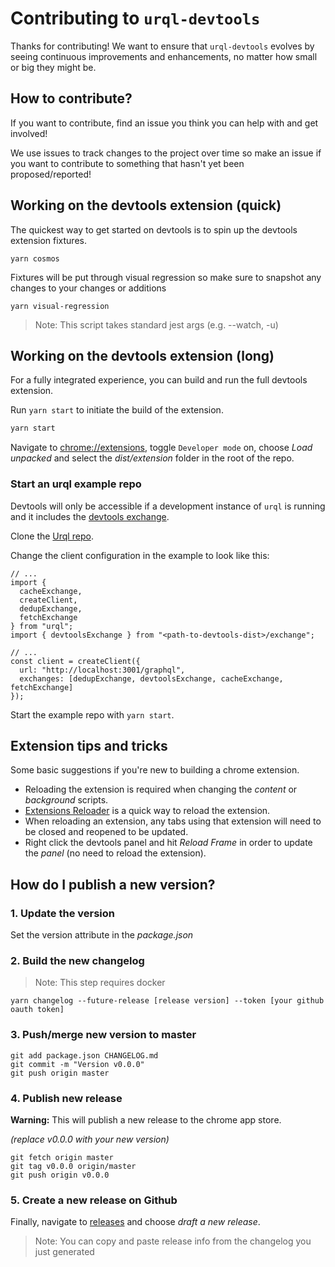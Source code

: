 # Contributing to `urql-devtools`

Thanks for contributing! We want to ensure that `urql-devtools` evolves by seeing continuous improvements and enhancements, no matter how small or big they might be.

## How to contribute?

If you want to contribute, find an issue you think you can help with and get involved!

We use issues to track changes to the project over time so make an issue if you want to contribute to something that hasn't yet been proposed/reported!


## Working on the devtools extension (quick)

The quickest way to get started on devtools is to spin up the devtools extension fixtures.

```
yarn cosmos
```

Fixtures will be put through visual regression so make sure to snapshot any changes to your changes or additions

```
yarn visual-regression
```

> Note: This script takes standard jest args (e.g. --watch, -u)

## Working on the devtools extension (long)

For a fully integrated experience, you can build and run the full devtools extension.

Run `yarn start` to initiate the build of the extension.

```sh
yarn start
```

Navigate to [chrome://extensions](chrome://extensions), toggle `Developer mode` on,
choose _Load unpacked_ and select the _dist/extension_ folder in the root of the repo.

### Start an urql example repo

Devtools will only be accessible if a development instance of `urql` is running and it includes the [devtools exchange](https://github.com/FormidableLabs/urql-devtools-exchange).

Clone the [Urql repo](https://github.com/FormidableLabs/urql).

Change the client configuration in the example to look like this:

```tsx
// ...
import {
  cacheExchange,
  createClient,
  dedupExchange,
  fetchExchange
} from "urql";
import { devtoolsExchange } from "<path-to-devtools-dist>/exchange";

// ...
const client = createClient({
  url: "http://localhost:3001/graphql",
  exchanges: [dedupExchange, devtoolsExchange, cacheExchange, fetchExchange]
});
```

Start the example repo with `yarn start`.

## Extension tips and tricks

Some basic suggestions if you're new to building a chrome extension.

- Reloading the extension is required when changing the _content_ or _background_ scripts.
- [Extensions Reloader](https://chrome.google.com/webstore/detail/extensions-reloader/fimgfedafeadlieiabdeeaodndnlbhid?hl=en) is a quick way to reload the extension.
- When reloading an extension, any tabs using that extension will need to be closed and reopened to be updated.
- Right click the devtools panel and hit _Reload Frame_ in order to update the _panel_ (no need to reload the extension).

## How do I publish a new version?

### 1. Update the version

Set the version attribute in the _package.json_

### 2. Build the new changelog

> Note: This step requires docker

```
yarn changelog --future-release [release version] --token [your github oauth token]
```

### 3. Push/merge new version to master

```
git add package.json CHANGELOG.md
git commit -m "Version v0.0.0"
git push origin master
```

### 4. Publish new release

**Warning:** This will publish a new release to the chrome app store.

_(replace v0.0.0 with your new version)_

```
git fetch origin master
git tag v0.0.0 origin/master
git push origin v0.0.0
```

### 5. Create a new release on Github

Finally, navigate to [releases](https://github.com/FormidableLabs/urql-devtools/releases) and choose _draft a new release_.

> Note: You can copy and paste release info from the changelog you just generated
